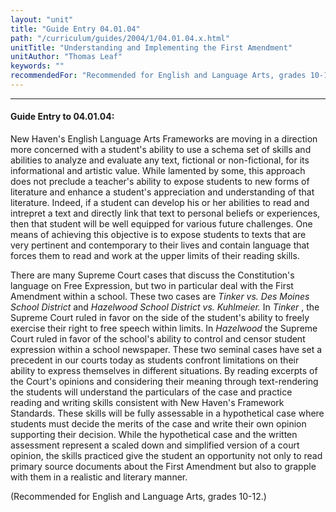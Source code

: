 ```yaml
---
layout: "unit"
title: "Guide Entry 04.01.04"
path: "/curriculum/guides/2004/1/04.01.04.x.html"
unitTitle: "Understanding and Implementing the First Amendment"
unitAuthor: "Thomas Leaf"
keywords: ""
recommendedFor: "Recommended for English and Language Arts, grades 10-12."
---
```

<body>
<hr/>
 <h4>
  Guide Entry to 04.01.04:
 </h4>
 <p>
  New Haven's English Language Arts Frameworks are moving in a direction more concerned with a student's ability to use a schema set of skills and abilities to analyze and evaluate any text, fictional or non-fictional, for its informational and artistic value. While lamented by some, this approach does not preclude a teacher's ability to expose students to new forms of literature and enhance a student's appreciation and understanding of that literature. Indeed, if a student can develop his or her abilities to read and intrepret a text and directly link that text to personal beliefs or experiences, then that student will be well equipped for various future challenges. One means of achieving this objective is to expose students to texts that are very pertinent and contemporary to their lives and contain language that forces them to read and work at the upper limits of their reading skills.
 </p>
<p>
  There are many Supreme Court cases that discuss the Constitution's language on Free Expression, but two in particular deal with the First Amendment within a school. These two cases are
  <i>
   Tinker vs. Des Moines School District
  </i>
  and
  <i>
   Hazelwood School District vs. Kuhlmeier.
  </i>
  In
  <i>
   Tinker
  </i>
  , the Supreme Court ruled in favor on the side of the student's ability to freely exercise their right to free speech within limits. In
  <i>
   Hazelwood
  </i>
  the Supreme Court ruled in favor of the school's ability to control and censor student expression within a school newspaper. These two seminal cases have set a precedent in our courts today as students confront limitations on their ability to express themselves in different situations. By reading excerpts of the Court's opinions and considering their meaning through text-rendering the students will understand the particulars of the case and practice reading and writing skills consistent with New Haven's Framework Standards. These skills will be fully assessable in a hypothetical case where students must decide the merits of the case and write their own opinion supporting their decision. While the hypothetical case and the written assessment represent a scaled down and simplified version of a court opinion, the skills practiced give the student an opportunity not only to read primary source documents about the First Amendment but also to grapple with them in a realistic and literary manner.
 </p>
<p>
  (Recommended for English and Language Arts, grades 10-12.)
 </p>

</body>